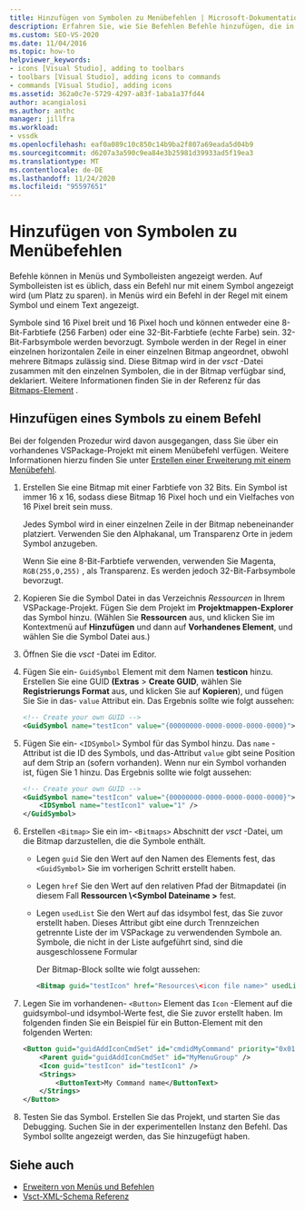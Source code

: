 ```yaml
---
title: Hinzufügen von Symbolen zu Menübefehlen | Microsoft-Dokumentation
description: Erfahren Sie, wie Sie Befehlen Befehle hinzufügen, die in den Menüs und Symbolleisten in der integrierten Entwicklungsumgebung (IDE) von Visual Studio angezeigt werden können.
ms.custom: SEO-VS-2020
ms.date: 11/04/2016
ms.topic: how-to
helpviewer_keywords:
- icons [Visual Studio], adding to toolbars
- toolbars [Visual Studio], adding icons to commands
- commands [Visual Studio], adding icons
ms.assetid: 362a0c7e-5729-4297-a83f-1aba1a37fd44
author: acangialosi
ms.author: anthc
manager: jillfra
ms.workload:
- vssdk
ms.openlocfilehash: eaf0a089c10c850c14b9ba2f807a69eada5d04b9
ms.sourcegitcommit: d6207a3a590c9ea84e3b25981d39933ad5f19ea3
ms.translationtype: MT
ms.contentlocale: de-DE
ms.lasthandoff: 11/24/2020
ms.locfileid: "95597651"
---
```

# <a name="add-icons-to-menu-commands"></a>Hinzufügen von Symbolen zu Menübefehlen
Befehle können in Menüs und Symbolleisten angezeigt werden. Auf Symbolleisten ist es üblich, dass ein Befehl nur mit einem Symbol angezeigt wird (um Platz zu sparen). in Menüs wird ein Befehl in der Regel mit einem Symbol und einem Text angezeigt.

 Symbole sind 16 Pixel breit und 16 Pixel hoch und können entweder eine 8-Bit-Farbtiefe (256 Farben) oder eine 32-Bit-Farbtiefe (echte Farbe) sein. 32-Bit-Farbsymbole werden bevorzugt. Symbole werden in der Regel in einer einzelnen horizontalen Zeile in einer einzelnen Bitmap angeordnet, obwohl mehrere Bitmaps zulässig sind. Diese Bitmap wird in der *vsct* -Datei zusammen mit den einzelnen Symbolen, die in der Bitmap verfügbar sind, deklariert. Weitere Informationen finden Sie in der Referenz für das [Bitmaps-Element](../extensibility/bitmaps-element.md) .

## <a name="add-an-icon-to-a-command"></a>Hinzufügen eines Symbols zu einem Befehl
 Bei der folgenden Prozedur wird davon ausgegangen, dass Sie über ein vorhandenes VSPackage-Projekt mit einem Menübefehl verfügen. Weitere Informationen hierzu finden Sie unter [Erstellen einer Erweiterung mit einem Menübefehl](../extensibility/creating-an-extension-with-a-menu-command.md).

1. Erstellen Sie eine Bitmap mit einer Farbtiefe von 32 Bits. Ein Symbol ist immer 16 x 16, sodass diese Bitmap 16 Pixel hoch und ein Vielfaches von 16 Pixel breit sein muss.

     Jedes Symbol wird in einer einzelnen Zeile in der Bitmap nebeneinander platziert. Verwenden Sie den Alphakanal, um Transparenz Orte in jedem Symbol anzugeben.

     Wenn Sie eine 8-Bit-Farbtiefe verwenden, verwenden Sie Magenta, `RGB(255,0,255)` , als Transparenz. Es werden jedoch 32-Bit-Farbsymbole bevorzugt.

2. Kopieren Sie die Symbol Datei in das Verzeichnis *Ressourcen* in Ihrem VSPackage-Projekt. Fügen Sie dem Projekt im **Projektmappen-Explorer** das Symbol hinzu. (Wählen Sie **Ressourcen** aus, und klicken Sie im Kontextmenü auf **Hinzufügen** und dann auf **Vorhandenes Element**, und wählen Sie die Symbol Datei aus.)

3. Öffnen Sie die *vsct* -Datei im Editor.

4. Fügen Sie ein- `GuidSymbol` Element mit dem Namen **testicon** hinzu. Erstellen Sie eine GUID **(Extras**  >  **Create GUID**, wählen Sie **Registrierungs Format** aus, und klicken Sie auf **Kopieren**), und fügen Sie Sie in das- `value` Attribut ein. Das Ergebnis sollte wie folgt aussehen:

    ```xml
    <!-- Create your own GUID -->
    <GuidSymbol name="testIcon" value="{00000000-0000-0000-0000-0000}">
    ```

5. Fügen Sie ein- `<IDSymbol>` Symbol für das Symbol hinzu. Das `name` -Attribut ist die ID des Symbols, und das-Attribut `value` gibt seine Position auf dem Strip an (sofern vorhanden). Wenn nur ein Symbol vorhanden ist, fügen Sie 1 hinzu. Das Ergebnis sollte wie folgt aussehen:

    ```xml
    <!-- Create your own GUID -->
    <GuidSymbol name="testIcon" value="{00000000-0000-0000-0000-0000}">
        <IDSymbol name="testIcon1" value="1" />
    </GuidSymbol>
    ```

6. Erstellen `<Bitmap>` Sie ein im- `<Bitmaps>` Abschnitt der *vsct* -Datei, um die Bitmap darzustellen, die die Symbole enthält.

    - Legen `guid` Sie den Wert auf den Namen des Elements fest, das `<GuidSymbol>` Sie im vorherigen Schritt erstellt haben.

    - Legen `href` Sie den Wert auf den relativen Pfad der Bitmapdatei (in diesem Fall **Ressourcen \\<Symbol Dateiname \>** fest.

    - Legen `usedList` Sie den Wert auf das idsymbol fest, das Sie zuvor erstellt haben. Dieses Attribut gibt eine durch Trennzeichen getrennte Liste der im VSPackage zu verwendenden Symbole an. Symbole, die nicht in der Liste aufgeführt sind, sind die ausgeschlossene Formular

         Der Bitmap-Block sollte wie folgt aussehen:

        ```xml
        <Bitmap guid="testIcon" href="Resources\<icon file name>" usedList="testIcon1"/>
        ```

7. Legen Sie im vorhandenen- `<Button>` Element das `Icon` -Element auf die guidsymbol-und idsymbol-Werte fest, die Sie zuvor erstellt haben. Im folgenden finden Sie ein Beispiel für ein Button-Element mit den folgenden Werten:

    ```xml
    <Button guid="guidAddIconCmdSet" id="cmdidMyCommand" priority="0x0100" type="Button">
        <Parent guid="guidAddIconCmdSet" id="MyMenuGroup" />
        <Icon guid="testIcon" id="testIcon1" />
        <Strings>
            <ButtonText>My Command name</ButtonText>
        </Strings>
    </Button>
    ```

8. Testen Sie das Symbol. Erstellen Sie das Projekt, und starten Sie das Debugging. Suchen Sie in der experimentellen Instanz den Befehl. Das Symbol sollte angezeigt werden, das Sie hinzugefügt haben.

## <a name="see-also"></a>Siehe auch
- [Erweitern von Menüs und Befehlen](../extensibility/extending-menus-and-commands.md)
- [Vsct-XML-Schema Referenz](../extensibility/vsct-xml-schema-reference.md)
